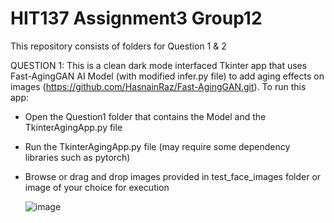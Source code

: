 # HIT137 Assignment3 Group12
This repository consists of folders for Question 1 & 2

QUESTION 1: This is a clean dark mode interfaced Tkinter app that uses Fast-AgingGAN AI Model (with modified infer.py file) to add aging effects on images (https://github.com/HasnainRaz/Fast-AgingGAN.git). To run this app:
- Open the Question1 folder that contains the Model and the TkinterAgingApp.py file
- Run the TkinterAgingApp.py file (may require some dependency libraries such as pytorch)
- Browse or drag and drop images provided in test_face_images folder or image of your choice for execution

    ![image](https://github.com/user-attachments/assets/3df40acf-9636-4167-9493-3be5822f4783)



